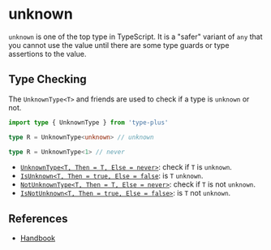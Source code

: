 # unknown

`unknown` is one of the top type in TypeScript.
It is a "safer" variant of `any` that you cannot use the value until there are some type guards or type assertions to the value.

## Type Checking

The `UnknownType<T>` and friends are used to check if a type is `unknown` or not.

```ts
import type { UnknownType } from 'type-plus'

type R = UnknownType<unknown> // unknown

type R = UnknownType<1> // never
```

- [`UnknownType<T, Then = T, Else = never>`](unknown_type.ts#L16): check if `T` is `unknown`.
- [`IsUnknown<T, Then = true, Else = false`](unknown_type.ts#L35): is `T` `unknown`.
- [`NotUnknownType<T, Then = T, Else = never>`](unknown_type.ts#L50): check if `T` is not `unknown`.
- [`IsNotUnknown<T, Then = true, Else = false>`](unknown_type.ts#L65): is `T` not `unknown`.

## References

- [Handbook]

[handbook]: https://www.typescriptlang.org/docs/handbook/2/functions.html#unknown
